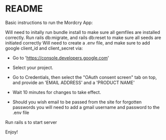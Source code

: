 # README

Basic instructions to run the Mordcry App:

Will need to initally run bundle install to make sure all gemfiles are installed correctly.
Run rails db:migrate, and rails db:reset to make sure all seeds are initiated correctly
Will need to create a .env file, and make sure to add google client_id and client_secret via:
- Go to 'https://console.developers.google.com'
- Select your project.
- Go to Credentials, then select the "OAuth consent screen" tab on top, and provide an 'EMAIL ADDRESS' and a 'PRODUCT NAME'
- Wait 10 minutes for changes to take effect.

- Should you wish email to be passed from the site for forgotten passwords you will need to add a gmail username and password to the .env file

Run rails s to start server

Enjoy!
